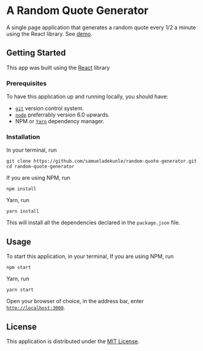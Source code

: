 # A Random Quote Generator
A single page application that generates a random quote every 1/2 a minute using the React library. See [demo](https://random-quote-generator.stackblitz.io).
## Getting Started
This app was built using the [React](https://reactjs.org) library
### Prerequisites
To have this application up and running locally, you should have:
- [`git`](https://git-scm.com) version control system.
- [`node`](https://nodejs.org) preferrably version 6.0 upwards.
- NPM or [`Yarn`](https://yarnpkg.com) dependency manager.
### Installation
In your terminal, run
```
git clone https://github.com/samueladekunle/random-quote-generator.git
cd random-quote-generator
```
If you are using NPM, run
```
npm install
```
Yarn, run
```
yarn install
```
This will install all the dependencies declared in the `package.json` file.
## Usage
To start this application, in your terminal,
If you are using NPM, run
```
npm start
```
Yarn, run
```
yarn start
```
Open your browser of choice, in the address bar, enter [`http://localhost:3000`](http://localhost:3000).
## License
This application is distributed under the [MIT License](LICENSE).